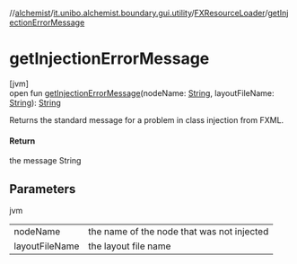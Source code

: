 //[alchemist](../../../index.md)/[it.unibo.alchemist.boundary.gui.utility](../index.md)/[FXResourceLoader](index.md)/[getInjectionErrorMessage](get-injection-error-message.md)

# getInjectionErrorMessage

[jvm]\
open fun [getInjectionErrorMessage](get-injection-error-message.md)(nodeName: [String](https://docs.oracle.com/javase/8/docs/api/java/lang/String.html), layoutFileName: [String](https://docs.oracle.com/javase/8/docs/api/java/lang/String.html)): [String](https://docs.oracle.com/javase/8/docs/api/java/lang/String.html)

Returns the standard message for a problem in class injection from FXML.

#### Return

the message String

## Parameters

jvm

| | |
|---|---|
| nodeName | the name of the node that was not injected |
| layoutFileName | the layout file name |

